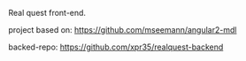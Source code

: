 Real quest front-end.

project based on: https://github.com/mseemann/angular2-mdl

backed-repo: https://github.com/xpr35/realquest-backend
